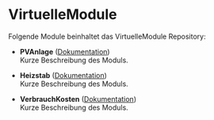 # VirtuelleModule

Folgende Module beinhaltet das VirtuelleModule Repository:

- __PVAnlage__ ([Dokumentation](PVAnlage))  
	Kurze Beschreibung des Moduls.

- __Heizstab__ ([Dokumentation](Heizstab))  
	Kurze Beschreibung des Moduls.

- __VerbrauchKosten__ ([Dokumentation](VerbrauchKosten))  
	Kurze Beschreibung des Moduls.